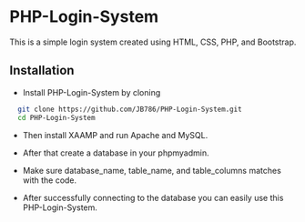 
# PHP-Login-System
This is a simple login system created using HTML, CSS, PHP, and Bootstrap.



## Installation

* Install PHP-Login-System by cloning

```bash
  git clone https://github.com/JB786/PHP-Login-System.git
  cd PHP-Login-System
```

* Then install XAAMP and run Apache and MySQL.

* After that create a database in your phpmyadmin.

* Make sure database_name, table_name, and table_columns matches with the code.

* After successfully connecting to the database you can easily use this PHP-Login-System.


